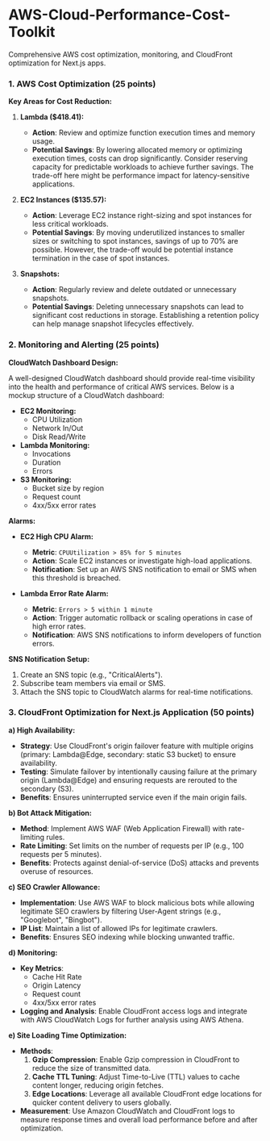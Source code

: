 # AWS-Cloud-Performance-Cost-Toolkit
Comprehensive AWS cost optimization, monitoring, and CloudFront optimization for Next.js apps.

### 1. **AWS Cost Optimization (25 points)**

**Key Areas for Cost Reduction:**

1. **Lambda ($418.41):**
   - **Action**: Review and optimize function execution times and memory usage.
   - **Potential Savings**: By lowering allocated memory or optimizing execution times, costs can drop significantly. Consider reserving capacity for predictable workloads to achieve further savings. The trade-off here might be performance impact for latency-sensitive applications.

2. **EC2 Instances ($135.57):**
   - **Action**: Leverage EC2 instance right-sizing and spot instances for less critical workloads.
   - **Potential Savings**: By moving underutilized instances to smaller sizes or switching to spot instances, savings of up to 70% are possible. However, the trade-off would be potential instance termination in the case of spot instances.

3. **Snapshots:**
   - **Action**: Regularly review and delete outdated or unnecessary snapshots.
   - **Potential Savings**: Deleting unnecessary snapshots can lead to significant cost reductions in storage. Establishing a retention policy can help manage snapshot lifecycles effectively.

### 2. **Monitoring and Alerting (25 points)**

**CloudWatch Dashboard Design:**

A well-designed CloudWatch dashboard should provide real-time visibility into the health and performance of critical AWS services. Below is a mockup structure of a CloudWatch dashboard:

- **EC2 Monitoring:**
  - CPU Utilization
  - Network In/Out
  - Disk Read/Write
- **Lambda Monitoring:**
  - Invocations
  - Duration
  - Errors
- **S3 Monitoring:**
  - Bucket size by region
  - Request count
  - 4xx/5xx error rates

**Alarms:**

- **EC2 High CPU Alarm:**
  - **Metric**: `CPUUtilization > 85% for 5 minutes`
  - **Action**: Scale EC2 instances or investigate high-load applications.
  - **Notification**: Set up an AWS SNS notification to email or SMS when this threshold is breached.

- **Lambda Error Rate Alarm:**
  - **Metric**: `Errors > 5 within 1 minute`
  - **Action**: Trigger automatic rollback or scaling operations in case of high error rates.
  - **Notification**: AWS SNS notifications to inform developers of function errors.

**SNS Notification Setup:**
1. Create an SNS topic (e.g., "CriticalAlerts").
2. Subscribe team members via email or SMS.
3. Attach the SNS topic to CloudWatch alarms for real-time notifications.

### 3. **CloudFront Optimization for Next.js Application (50 points)**

**a) High Availability:**
   - **Strategy**: Use CloudFront's origin failover feature with multiple origins (primary: Lambda@Edge, secondary: static S3 bucket) to ensure availability.
   - **Testing**: Simulate failover by intentionally causing failure at the primary origin (Lambda@Edge) and ensuring requests are rerouted to the secondary (S3).
   - **Benefits**: Ensures uninterrupted service even if the main origin fails.

**b) Bot Attack Mitigation:**
   - **Method**: Implement AWS WAF (Web Application Firewall) with rate-limiting rules.
   - **Rate Limiting**: Set limits on the number of requests per IP (e.g., 100 requests per 5 minutes).
   - **Benefits**: Protects against denial-of-service (DoS) attacks and prevents overuse of resources.

**c) SEO Crawler Allowance:**
   - **Implementation**: Use AWS WAF to block malicious bots while allowing legitimate SEO crawlers by filtering User-Agent strings (e.g., "Googlebot", "Bingbot").
   - **IP List**: Maintain a list of allowed IPs for legitimate crawlers.
   - **Benefits**: Ensures SEO indexing while blocking unwanted traffic.

**d) Monitoring:**
   - **Key Metrics**:
     - Cache Hit Rate
     - Origin Latency
     - Request count
     - 4xx/5xx error rates
   - **Logging and Analysis**: Enable CloudFront access logs and integrate with AWS CloudWatch Logs for further analysis using AWS Athena.

**e) Site Loading Time Optimization:**
   - **Methods**:
     1. **Gzip Compression**: Enable Gzip compression in CloudFront to reduce the size of transmitted data.
     2. **Cache TTL Tuning**: Adjust Time-to-Live (TTL) values to cache content longer, reducing origin fetches.
     3. **Edge Locations**: Leverage all available CloudFront edge locations for quicker content delivery to users globally.
   - **Measurement**: Use Amazon CloudWatch and CloudFront logs to measure response times and overall load performance before and after optimization.
